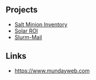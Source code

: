 ## Projects

* [Salt Minion Inventory](https://github.com/neilmunday/Salt-Minion-Inventory)
* [Solar ROI](https://github.com/neilmunday/solar-roi)
* [Slurm-Mail](https://github.com/neilmunday/slurm-mail)

## Links

* https://www.mundayweb.com
